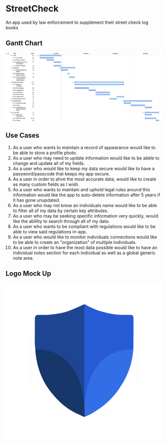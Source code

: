 # StreetCheck
An app used by law enforcement to supplement their street check log books

## Gantt Chart
![alt text](images/streetCheckGantt.png)

## Use Cases
1. As a user who wants to maintain a record of appearance would like to be able to store a profile photo.
2. As a user who may need to update information would like to be abkle to change and update all of my fields.
3. As a user who would like to keep my data secure would like to have a password/passcode that keeps my app secure.
4. As a user in order to ahve the most accurate data, would like to create as many custom fields as I wish.
5. As a user who wants to maintain and uphold legal rules around this information would like the app to auto-delete information after 5 years if it has gone unupdated.
6. As a user who may not know an individuals name would like to be able to filter all of my data by certain key attributes.
7. As a user who may be seeking specific information very quickly, would like the ablility to search through all of my data.
8. As a user who wants to be compliant with regulations would like to be able to view said regulations in-app.
9. As a user who would like to monitor individuals connections would like to be able to create an "organization" of multiple individuals.
10. As a user in order to have the most data possible would like to have an individual notes section for each individual as well as a global generic note area.

## Logo Mock Up
![alt text](images/shieldUIMockUp.png)